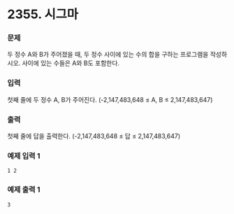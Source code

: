 # 2355. 시그마

### 문제
두 정수 A와 B가 주어졌을 때, 두 정수 사이에 있는 수의 합을 구하는 프로그램을 작성하시오. 사이에 있는 수들은 A와 B도 포함한다.

### 입력
첫째 줄에 두 정수 A, B가 주어진다. (-2,147,483,648 ≤ A, B ≤ 2,147,483,647)

### 출력
첫째 줄에 답을 출력한다. (-2,147,483,648 ≤ 답 ≤ 2,147,483,647)

### 예제 입력 1
```
1 2
```
### 예제 출력 1 
```
3
```
